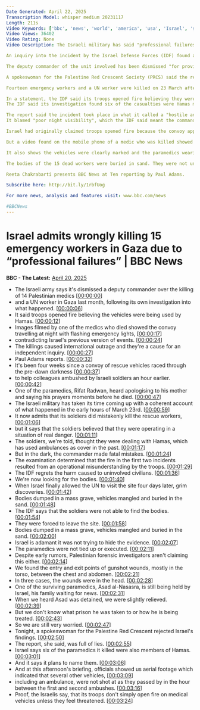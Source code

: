 ```yaml
---
Date Generated: April 22, 2025
Transcription Model: whisper medium 20231117
Length: 211s
Video Keywords: ['bbc', 'news', 'world', 'america', 'usa', 'Israel', 'shot', 'shooting', 'medics', 'ambulance', 'workers', 'UN', 'Gaza', 'mobile', 'phone', 'video', 'Israeli', 'IDF', 'soldiers', 'troops', 'opening', 'fire', 'convoy', 'headlights', 'flashing', 'emergency', 'war', 'crime', 'rescue', 'shallow', 'grave', 'buried', 'mass', 'sand', 'threat', 'risk', 'danger', 'Palestine', 'Red', 'Crescent', 'Palestinian', 'murder', 'killing', 'Hamas', 'Islamic', 'Jihad', 'road', 'prayers', 'body', 'bodies', 'paramedics', 'civil', 'defence', 'United', 'Nations', 'Netanyahu', 'terror', 'terrorist', 'militants', 'extremists', 'evidence', 'proof', 'admit', 'professional', 'failures', 'inquiry', 'breach', 'orders', 'fired']
Video Views: 36402
Video Rating: None
Video Description: The Israeli military has said "professional failures" led to the killing of 15 emergency workers in Gaza last month.

An inquiry into the incident by the Israel Defense Forces (IDF) found a series of failings, including an "operational misunderstanding" and a "breach of orders".

The deputy commander of the unit involved has been dismissed "for providing an incomplete and inaccurate report during the debrief".

A spokeswoman for the Palestine Red Crescent Society (PRCS) said the report was "invalid" as it "justifies and shifts the responsibility to a personal error in the field command when the truth is quite different".

Fourteen emergency workers and a UN worker were killed on 23 March after a convoy of PRCS ambulances, a UN car and a fire truck came under fire by the Israeli military.

In a statement, the IDF said its troops opened fire believing they were facing a threat from enemy forces.
The IDF said its investigation found six of the casualties were Hamas members, and rejected that there had been summary executions.

The report said the incident took place in what it called a "hostile and dangerous combat zone", and that the commander on the ground perceived an immediate and tangible threat after vehicles approached rapidly.
It blamed "poor night visibility", which the IDF said meant the commander did not identify the vehicles as ambulances.

Israel had originally claimed troops opened fire because the convoy approached "suspiciously" in darkness without headlights or flashing lights. It said movement of the vehicles had not been previously co-ordinated or agreed with the army.

But a video found on the mobile phone of a medic who was killed showed the vehicles with their lights on and their emergency signals flashing. The footage shows the vehicles pulling up on the road when shooting begins just before dawn. The video continues for more than five minutes, with the paramedic saying his last prayers before the voices of Israeli soldiers are heard approaching the vehicles.

It also shows the vehicles were clearly marked and the paramedics wearing reflective hi-vis uniform.

The bodies of the 15 dead workers were buried in sand. They were not uncovered until a week after the incident because international agencies, including the UN, were not permitted safe passage to the area.

Reeta Chakrabarti presents BBC News at Ten reporting by Paul Adams.

Subscribe here: http://bit.ly/1rbfUog

For more news, analysis and features visit: www.bbc.com/news 

#BBCNews
---
```


# Israel admits wrongly killing 15 emergency workers in Gaza due to “professional failures” | BBC News
**BBC - The Latest:** [April 20, 2025](https://www.youtube.com/watch?v=l-dIG0QnhV0)
*  The Israeli army says it's dismissed a deputy commander over the killing of 14 Palestinian medics [[00:00:00](https://www.youtube.com/watch?v=l-dIG0QnhV0&t=0.0s)]
*  and a UN worker in Gaza last month, following its own investigation into what happened. [[00:00:06](https://www.youtube.com/watch?v=l-dIG0QnhV0&t=6.0s)]
*  It said troops opened fire believing the vehicles were being used by Hamas. [[00:00:12](https://www.youtube.com/watch?v=l-dIG0QnhV0&t=12.0s)]
*  Images filmed by one of the medics who died showed the convoy travelling at night with flashing emergency lights, [[00:00:17](https://www.youtube.com/watch?v=l-dIG0QnhV0&t=17.0s)]
*  contradicting Israel's previous version of events. [[00:00:24](https://www.youtube.com/watch?v=l-dIG0QnhV0&t=24.0s)]
*  The killings caused international outrage and they're a cause for an independent inquiry. [[00:00:27](https://www.youtube.com/watch?v=l-dIG0QnhV0&t=27.0s)]
*  Paul Adams reports. [[00:00:32](https://www.youtube.com/watch?v=l-dIG0QnhV0&t=32.0s)]
*  It's been four weeks since a convoy of rescue vehicles raced through the pre-dawn darkness [[00:00:37](https://www.youtube.com/watch?v=l-dIG0QnhV0&t=37.0s)]
*  to help colleagues ambushed by Israeli soldiers an hour earlier. [[00:00:42](https://www.youtube.com/watch?v=l-dIG0QnhV0&t=42.0s)]
*  One of the paramedics, Rifat Radwan, heard apologising to his mother and saying his prayers moments before he died. [[00:00:47](https://www.youtube.com/watch?v=l-dIG0QnhV0&t=47.0s)]
*  The Israeli military has taken its time coming up with a coherent account of what happened in the early hours of March 23rd. [[00:00:59](https://www.youtube.com/watch?v=l-dIG0QnhV0&t=59.0s)]
*  It now admits that its soldiers did mistakenly kill the rescue workers, [[00:01:06](https://www.youtube.com/watch?v=l-dIG0QnhV0&t=66.0s)]
*  but it says that the soldiers believed that they were operating in a situation of real danger. [[00:01:11](https://www.youtube.com/watch?v=l-dIG0QnhV0&t=71.0s)]
*  The soldiers, we're told, thought they were dealing with Hamas, which has used ambulances as cover in the past. [[00:01:17](https://www.youtube.com/watch?v=l-dIG0QnhV0&t=77.0s)]
*  But in the dark, the commander made fatal mistakes. [[00:01:24](https://www.youtube.com/watch?v=l-dIG0QnhV0&t=84.0s)]
*  The examination determined that the fire in the first two incidents resulted from an operational misunderstanding by the troops. [[00:01:29](https://www.youtube.com/watch?v=l-dIG0QnhV0&t=89.0s)]
*  The IDF regrets the harm caused to uninvolved civilians. [[00:01:36](https://www.youtube.com/watch?v=l-dIG0QnhV0&t=96.0s)]
*  We're now looking for the bodies. [[00:01:40](https://www.youtube.com/watch?v=l-dIG0QnhV0&t=100.0s)]
*  When Israel finally allowed the UN to visit the site four days later, grim discoveries. [[00:01:42](https://www.youtube.com/watch?v=l-dIG0QnhV0&t=102.0s)]
*  Bodies dumped in a mass grave, vehicles mangled and buried in the sand. [[00:01:48](https://www.youtube.com/watch?v=l-dIG0QnhV0&t=108.0s)]
*  The IDF says that the soldiers were not able to find the bodies. [[00:01:54](https://www.youtube.com/watch?v=l-dIG0QnhV0&t=114.0s)]
*  They were forced to leave the site. [[00:01:58](https://www.youtube.com/watch?v=l-dIG0QnhV0&t=118.0s)]
*  Bodies dumped in a mass grave, vehicles mangled and buried in the sand. [[00:02:00](https://www.youtube.com/watch?v=l-dIG0QnhV0&t=120.0s)]
*  Israel is adamant it was not trying to hide the evidence. [[00:02:07](https://www.youtube.com/watch?v=l-dIG0QnhV0&t=127.0s)]
*  The paramedics were not tied up or executed. [[00:02:11](https://www.youtube.com/watch?v=l-dIG0QnhV0&t=131.0s)]
*  Despite early rumors, Palestinian forensic investigators aren't claiming this either. [[00:02:14](https://www.youtube.com/watch?v=l-dIG0QnhV0&t=134.0s)]
*  We found the entry and exit points of gunshot wounds, mostly in the torso, between the chest and abdomen. [[00:02:21](https://www.youtube.com/watch?v=l-dIG0QnhV0&t=141.0s)]
*  In three cases, the wounds were in the head. [[00:02:28](https://www.youtube.com/watch?v=l-dIG0QnhV0&t=148.0s)]
*  One of the surviving paramedics, Asad al-Nasasra, is still being held by Israel, his family waiting for news. [[00:02:31](https://www.youtube.com/watch?v=l-dIG0QnhV0&t=151.0s)]
*  When we heard Asad was detained, we were slightly relieved. [[00:02:39](https://www.youtube.com/watch?v=l-dIG0QnhV0&t=159.0s)]
*  But we don't know what prison he was taken to or how he is being treated. [[00:02:43](https://www.youtube.com/watch?v=l-dIG0QnhV0&t=163.0s)]
*  So we are still very worried. [[00:02:47](https://www.youtube.com/watch?v=l-dIG0QnhV0&t=167.0s)]
*  Tonight, a spokeswoman for the Palestine Red Crescent rejected Israel's findings. [[00:02:50](https://www.youtube.com/watch?v=l-dIG0QnhV0&t=170.0s)]
*  The report, she said, was full of lies. [[00:02:55](https://www.youtube.com/watch?v=l-dIG0QnhV0&t=175.0s)]
*  Israel says six of the paramedics it killed were also members of Hamas. [[00:03:01](https://www.youtube.com/watch?v=l-dIG0QnhV0&t=181.0s)]
*  And it says it plans to name them. [[00:03:06](https://www.youtube.com/watch?v=l-dIG0QnhV0&t=186.0s)]
*  And at this afternoon's briefing, officials showed us aerial footage which indicated that several other vehicles, [[00:03:09](https://www.youtube.com/watch?v=l-dIG0QnhV0&t=189.0s)]
*  including an ambulance, were not shot at as they passed by in the hour between the first and second ambushes. [[00:03:16](https://www.youtube.com/watch?v=l-dIG0QnhV0&t=196.0s)]
*  Proof, the Israelis say, that its troops don't simply open fire on medical vehicles unless they feel threatened. [[00:03:24](https://www.youtube.com/watch?v=l-dIG0QnhV0&t=204.0s)]
